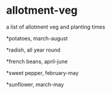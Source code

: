 # allotment-veg
a list of allotment veg and planting times

*potatoes, march-august

*radish, all year round

*french beans, april-june

*sweet pepper, february-may

*sunflower, march-may
